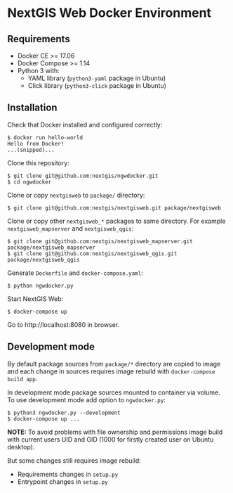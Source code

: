 NextGIS Web Docker Environment
==============================

## Requirements

* Docker CE >= 17.06
* Docker Compose >= 1.14
* Python 3 with:
    * YAML library (`python3-yaml` package in Ubuntu)
    * Click library (`python3-click` package in Ubuntu)

## Installation

Check that Docker installed and configured correctly:

    $ docker run hello-world
    Hello from Docker!
    ...(snipped)...

Clone this repository:

    $ git clone git@github.com:nextgis/ngwdocker.git
    $ cd ngwdocker

Clone or copy `nextgisweb` to `package/` directory:

    $ git clone git@github.com:nextgis/nextgisweb.git package/nextgisweb

Clone or copy other `nextgisweb_*` packages to same directory. For example `nextgisweb_mapserver` and `nextgisweb_qgis`:

    $ git clone git@github.com:nextgis/nextgisweb_mapserver.git package/nextgisweb_mapserver
    $ git clone git@github.com:nextgis/nextgisweb_qgis.git package/nextgisweb_qgis

Generate `Dockerfile` and `docker-compose.yaml`:

    $ python ngwdocker.py

Start NextGIS Web:

    $ docker-compose up

Go to http://localhost:8080 in browser.

## Development mode

By default package sources from `package/*` directory are copied to image and each change in sources requires image rebuild with `docker-compose build app`.

In development mode package sources mounted to container via volume. To use development mode add option to `ngwdocker.py`:

    $ python3 ngwdocker.py --development
    $ docker-compose up ...

**NOTE:** To avoid problems with file ownership and permissions image build with current users UID and GID (1000 for firstly created user on Ubuntu desktop).

But some changes still requires image rebuild:

* Requirements changes in `setup.py`
* Entrypoint changes in `setup.py`
